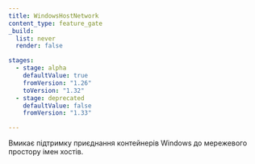 ```yaml
---
title: WindowsHostNetwork
content_type: feature_gate
_build:
  list: never
  render: false

stages:
  - stage: alpha
    defaultValue: true
    fromVersion: "1.26"
    toVersion: "1.32"
  - stage: deprecated
    defaultValue: false
    fromVersion: "1.33"

---
```

Вмикає підтримку приєднання контейнерів Windows до мережевого простору імен хостів.
